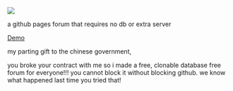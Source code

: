 ![](https://angeal185.github.io/github-forum/app/img/logo_dark.png)

a github pages forum that requires no db or extra server

[Demo](https://angeal185.github.io/github-forum)


my parting gift to the chinese government, 


you broke your contract with me so i made a free, clonable database free forum for everyone!!!
you cannot block it without blocking github. we know what happened last time you tried that!


